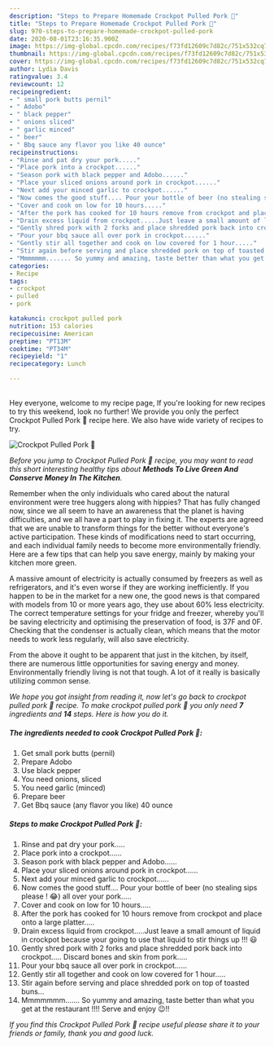 ```yaml
---
description: "Steps to Prepare Homemade Crockpot Pulled Pork 🥘"
title: "Steps to Prepare Homemade Crockpot Pulled Pork 🥘"
slug: 970-steps-to-prepare-homemade-crockpot-pulled-pork
date: 2020-08-01T23:16:35.900Z
image: https://img-global.cpcdn.com/recipes/f73fd12609c7d82c/751x532cq70/crockpot-pulled-pork-🥘-recipe-main-photo.jpg
thumbnail: https://img-global.cpcdn.com/recipes/f73fd12609c7d82c/751x532cq70/crockpot-pulled-pork-🥘-recipe-main-photo.jpg
cover: https://img-global.cpcdn.com/recipes/f73fd12609c7d82c/751x532cq70/crockpot-pulled-pork-🥘-recipe-main-photo.jpg
author: Lydia Davis
ratingvalue: 3.4
reviewcount: 12
recipeingredient:
- " small pork butts pernil"
- " Adobo"
- " black pepper"
- " onions sliced"
- " garlic minced"
- " beer"
- " Bbq sauce any flavor you like 40 ounce"
recipeinstructions:
- "Rinse and pat dry your pork....."
- "Place pork into a crockpot......"
- "Season pork with black pepper and Adobo......"
- "Place your sliced onions around pork in crockpot......"
- "Next add your minced garlic to crockpot......"
- "Now comes the good stuff.... Pour your bottle of beer (no stealing sips please ! 😂) all over your pork....."
- "Cover and cook on low for 10 hours....."
- "After the pork has cooked for 10 hours remove from crockpot and place onto a large platter....."
- "Drain excess liquid from crockpot.....Just leave a small amount of liquid in crockpot because your going to use that liquid to stir things up !!! 😃"
- "Gently shred pork with 2 forks and place shredded pork back into crockpot..... Discard bones and skin from pork....."
- "Pour your bbq sauce all over pork in crockpot......"
- "Gently stir all together and cook on low covered for 1 hour....."
- "Stir again before serving and place shredded pork on top of toasted buns..."
- "Mmmmmmm....... So yummy and amazing, taste better than what you get at the restaurant !!!! Serve and enjoy 😉!!"
categories:
- Recipe
tags:
- crockpot
- pulled
- pork

katakunci: crockpot pulled pork 
nutrition: 153 calories
recipecuisine: American
preptime: "PT13M"
cooktime: "PT34M"
recipeyield: "1"
recipecategory: Lunch

---
```

<br>
Hey everyone, welcome to my recipe page, If you're looking for new recipes to try this weekend, look no further! We provide you only the perfect Crockpot Pulled Pork 🥘 recipe here. We also have wide variety of recipes to try.
<br>


![Crockpot Pulled Pork 🥘](https://img-global.cpcdn.com/recipes/f73fd12609c7d82c/751x532cq70/crockpot-pulled-pork-🥘-recipe-main-photo.jpg)

<i>Before you jump to Crockpot Pulled Pork 🥘 recipe, you may want to read this short interesting healthy tips about 
<strong>Methods To Live Green And Conserve Money In The Kitchen</strong>.</i>
</br>

Remember when the only individuals who cared about the natural environment were tree huggers along with hippies? That has fully changed now, since we all seem to have an awareness that the planet is having difficulties, and we all have a part to play in fixing it. The experts are agreed that we are unable to transform things for the better without everyone's active participation. These kinds of modifications need to start occurring, and each individual family needs to become more environmentally friendly. Here are a few tips that can help you save energy, mainly by making your kitchen more green.

A massive amount of electricity is actually consumed by freezers as well as refrigerators, and it's even worse if they are working inefficiently. If you happen to be in the market for a new one, the good news is that compared with models from 10 or more years ago, they use about 60% less electricity. The correct temperature settings for your fridge and freezer, whereby you'll be saving electricity and optimising the preservation of food, is 37F and 0F. Checking that the condenser is actually clean, which means that the motor needs to work less regularly, will also save electricity.

From the above it ought to be apparent that just in the kitchen, by itself, there are numerous little opportunities for saving energy and money. Environmentally friendly living is not that tough. A lot of it really is basically utilizing common sense.


<i>We hope you got insight from reading it, now let's go back to crockpot pulled pork 🥘 recipe. To make crockpot pulled pork 🥘 you only need <strong>7</strong> ingredients and <strong>14</strong> steps. Here is how you do it.
</i>

##### The ingredients needed to cook Crockpot Pulled Pork 🥘:

1. Get  small pork butts (pernil)
1. Prepare  Adobo
1. Use  black pepper
1. You need  onions, sliced
1. You need  garlic (minced)
1. Prepare  beer
1. Get  Bbq sauce (any flavor you like) 40 ounce


##### Steps to make Crockpot Pulled Pork 🥘:

1. Rinse and pat dry your pork.....
1. Place pork into a crockpot......
1. Season pork with black pepper and Adobo......
1. Place your sliced onions around pork in crockpot......
1. Next add your minced garlic to crockpot......
1. Now comes the good stuff.... Pour your bottle of beer (no stealing sips please ! 😂) all over your pork.....
1. Cover and cook on low for 10 hours.....
1. After the pork has cooked for 10 hours remove from crockpot and place onto a large platter.....
1. Drain excess liquid from crockpot.....Just leave a small amount of liquid in crockpot because your going to use that liquid to stir things up !!! 😃
1. Gently shred pork with 2 forks and place shredded pork back into crockpot..... Discard bones and skin from pork.....
1. Pour your bbq sauce all over pork in crockpot......
1. Gently stir all together and cook on low covered for 1 hour.....
1. Stir again before serving and place shredded pork on top of toasted buns...
1. Mmmmmmm....... So yummy and amazing, taste better than what you get at the restaurant !!!! Serve and enjoy 😉!!


<i>If you find this Crockpot Pulled Pork 🥘 recipe useful please share it to your friends or family, thank you and good luck.</i>
